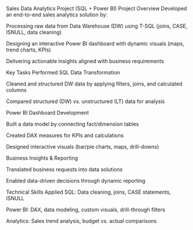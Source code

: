 Sales Data Analytics Project (SQL + Power BI)
Project Overview
Developed an end-to-end sales analytics solution by:

Processing raw data from Data Warehouse (DW) using T-SQL (joins, CASE, ISNULL, data cleaning)

Designing an interactive Power BI dashboard with dynamic visuals (maps, trend charts, KPIs)

Delivering actionable insights aligned with business requirements

Key Tasks Performed
SQL Data Transformation

Cleaned and structured DW data by applying filters, joins, and calculated columns

Compared structured (DW) vs. unstructured (LT) data for analysis

Power BI Dashboard Development

Built a data model by connecting fact/dimension tables

Created DAX measures for KPIs and calculations

Designed interactive visuals (bar/pie charts, maps, drill-downs)

Business Insights & Reporting

Translated business requests into data solutions

Enabled data-driven decisions through dynamic reporting

Technical Skills Applied
SQL: Data cleaning, joins, CASE statements, ISNULL

Power BI: DAX, data modeling, custom visuals, drill-through filters

Analytics: Sales trend analysis, budget vs. actual comparisons
